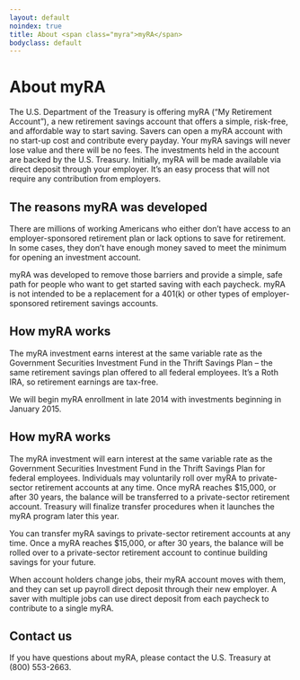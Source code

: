 ```yaml
---
layout: default
noindex: true
title: About <span class="myra">myRA</span>
bodyclass: default
---
```


# About <span class="myra">myRA</span>

The U.S. Department of the Treasury is offering <span class="myra">myRA</span> (“My Retirement Account”), a new retirement savings account that offers a simple, risk-free, and affordable way to start saving.
Savers can open a <span class="myra">myRA</span> account with no start-up cost and contribute every payday. Your <span class="myra">myRA</span> savings will never lose value and there will be no fees. The investments held in the account are backed by the U.S. Treasury.
Initially, <span class="myra">myRA</span> will be made available via direct deposit through your employer. It’s an easy process that will not require any contribution from employers.

## The reasons <span class="myra">myRA</span> was developed
There are millions of working Americans who either don’t have access to an employer-sponsored retirement plan or lack options to save for retirement. In some cases, they don’t have enough money saved to meet the minimum for opening an investment account.

<span class="myra">myRA</span> was developed to remove those barriers and provide a simple, safe path for people who want to get started saving with each paycheck. <span class="myra">myRA</span> is not intended to be a replacement for a 401(k) or other types of employer-sponsored retirement savings accounts.

## How <span class="myra">myRA</span> works

The <span class="myra">myRA</span> investment earns interest at the same variable rate as the Government Securities Investment Fund in the Thrift Savings Plan – the same retirement savings plan offered to all federal employees. It’s a Roth IRA, so retirement earnings are tax-free.

We will begin <span class="myra">myRA</span>  enrollment  in late 2014 with investments beginning in January 2015.

## How <span class="myra">myRA</span> works
The <span class="myra">myRA</span> investment will earn interest at the same variable rate as the Government Securities Investment Fund in the Thrift Savings Plan for federal employees. Individuals may voluntarily roll over <span class="myra">myRA</span> to private-sector retirement accounts at any time. Once <span class="myra">myRA</span> reaches $15,000, or after 30 years, the balance will be transferred to a private-sector retirement account. Treasury will finalize transfer procedures when it launches the <span class="myra">myRA</span> program later this year.

You can transfer <span class="myra">myRA</span> savings to private-sector retirement accounts at any time. Once a <span class="myra">myRA</span> reaches $15,000, or after 30 years, the balance will be rolled over to a private-sector retirement account to continue building savings for your future.

When account holders change jobs, their <span class="myra">myRA</span> account moves with them, and they can set up payroll direct deposit through their new employer. A saver with multiple jobs can use direct deposit from each paycheck to contribute to a single <span class="myra">myRA</span>.

## Contact us
If you have questions about <span class="myra">myRA</span>, please contact the U.S. Treasury at (800) 553-2663.
